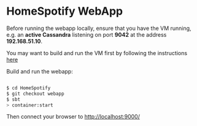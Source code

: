 # HomeSpotify WebApp

Before running the webapp locally, ensure that you have the VM running, e.g. an **active Cassandra** listening on port **9042** at the address **192.168.51.10**.


You may want to build and run the VM first by following the instructions <a href="https://github.com/doanduyhai/HomeSpotify/blob/vagrant_vm_build/README.md" target="_blank">here</a>

Build and run the webapp:

```sh

$ cd HomeSpotify
$ git checkout webapp
$ sbt
> container:start
```

Then connect your browser to <a href="http://localhost:9000/" target="_blank">http://localhost:9000/</a>
